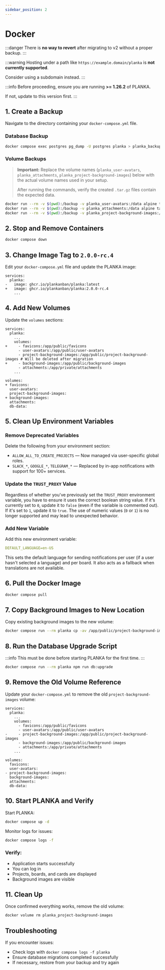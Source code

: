 ```yaml
---
sidebar_position: 2
---
```


# Docker

:::danger
There is **no way to revert** after migrating to v2 without a proper backup.
:::

:::warning
Hosting under a path like `https://example.domain/planka` is **not currently supported**.

Consider using a subdomain instead.
:::

:::info
Before proceeding, ensure you are running **>= 1.26.2** of PLANKA.

If not, update to this version first.
:::

## 1. Create a Backup

Navigate to the directory containing your `docker-compose.yml` file.

### Database Backup

```bash
docker compose exec postgres pg_dump -U postgres planka > planka_backup_$(date +%Y%m%d).sql
```

### Volume Backups

> **Important:** Replace the volume names (`planka_user-avatars`, `planka_attachments`, `planka_project-background-images`) below with the actual volume names used in your setup.
>
> After running the commands, verify the created `.tar.gz` files contain the expected data.

```bash
docker run --rm -v $(pwd):/backup -v planka_user-avatars:/data alpine tar -czvf /backup/user-avatars.tar.gz -C /data .
docker run --rm -v $(pwd):/backup -v planka_attachments:/data alpine tar -czvf /backup/attachments.tar.gz -C /data .
docker run --rm -v $(pwd):/backup -v planka_project-background-images:/data alpine tar -czvf /backup/project-background-images.tar.gz -C /data .
```

## 2. Stop and Remove Containers

```bash
docker compose down
```

## 3. Change Image Tag to `2.0.0-rc.4`

Edit your `docker-compose.yml` file and update the PLANKA image:

```
services:
  planka:
-   image: ghcr.io/plankanban/planka:latest
+   image: ghcr.io/plankanban/planka:2.0.0-rc.4
    ...
```

## 4. Add New Volumes

Update the `volumes` sections:

```
services:
  planka:
    ...
    volumes:
+     - favicons:/app/public/favicons
      - user-avatars:/app/public/user-avatars
      - project-background-images:/app/public/project-background-images # Will be deleted after migration
+     - background-images:/app/public/background-images
      - attachments:/app/private/attachments
    ...

volumes:
+ favicons:
  user-avatars:
  project-background-images:
+ background-images:
  attachments:
  db-data:
```

## 5. Clean Up Environment Variables

### Remove Deprecated Variables

Delete the following from your environment section:

* `ALLOW_ALL_TO_CREATE_PROJECTS` — Now managed via user-specific global roles.
* `SLACK_*`, `GOOGLE_*`, `TELEGRAM_*` — Replaced by in-app notifications with support for 100+ services.

### Update the `TRUST_PROXY` Value

Regardless of whether you've previously set the `TRUST_PROXY` environment variable, you have to ensure it uses the correct boolean string value. If it's currently set to `0`, update it to `false` (even if the variable is commented out). If it's set to `1`, update it to `true`. The use of numeric values (`0` or `1`) is no longer supported and may lead to unexpected behavior.

### Add New Variable

Add this new environment variable:

```yaml
DEFAULT_LANGUAGE=en-US
```

This sets the default language for sending notifications per user (if a user hasn't selected a language) and per board. It also acts as a fallback when translations are not available.

## 6. Pull the Docker Image

```bash
docker compose pull
```

## 7. Copy Background Images to New Location

Copy existing background images to the new volume:

```bash
docker compose run --rm planka cp -av /app/public/project-background-images/. /app/public/background-images
```

## 8. Run the Database Upgrade Script

:::info
This must be done before starting PLANKA for the first time.
:::

```bash
docker compose run --rm planka npm run db:upgrade
```

## 9. Remove the Old Volume Reference

Update your `docker-compose.yml` to remove the old `project-background-images` volume:

```
services:
  planka:
    ...
    volumes:
      - favicons:/app/public/favicons
      - user-avatars:/app/public/user-avatars
-     - project-background-images:/app/public/project-background-images
      - background-images:/app/public/background-images
      - attachments:/app/private/attachments
    ...

volumes:
  favicons:
  user-avatars:
- project-background-images:
  background-images:
  attachments:
  db-data:
```

## 10. Start PLANKA and Verify

Start PLANKA:

```bash
docker compose up -d
```

Monitor logs for issues:

```bash
docker compose logs -f
```

### Verify:

- Application starts successfully
- You can log in
- Projects, boards, and cards are displayed
- Background images are visible

## 11. Clean Up

Once confirmed everything works, remove the old volume:

```bash
docker volume rm planka_project-background-images
```

## Troubleshooting

If you encounter issues:

- Check logs with `docker compose logs -f planka`
- Ensure database migrations completed successfully
- If necessary, restore from your backup and try again
